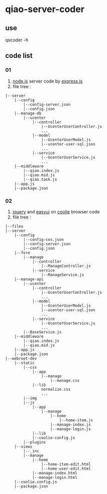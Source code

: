 # qiao-server-coder

## use

qscoder -h

## code list

### 01

1. [node.js](https://nodejs.org/en/) server code by [express.js](http://www.expressjs.com.cn/)
2. file tree :

```shell
|--server
	|--config
		|--config-server.json
		|--config.json
	|--manage-db
		|--ucenter
			|--controller
				|--UcenterUserController.js
				...
			|--model
				|--UcenterUserModel.js
				|--ucenter-user-sql.json
				...
			|--service
				|--UcenterUserService.js
				...
	|--middleware
		|--qiao.index.js
		|--qiao.mid.js
		|--qiao.task.js
	|--app.js
	|--package.json
```

### 02

1. [jquery](http://jquery.com/) and [easyui](http://www.jeasyui.com/) on [coolie](https://coolie.ydr.me/) browser code
2. file tree :

```shell
|--files
|--server
	|--config
		|--config-cos.json
		|--config-server.json
		|--config.json
	|--fore
		|--manage
			|--controller
				|--ManageController.js
			|--service
				|--ManageService.js
	|--manage-api
		|--ucenter
			|--controller
				|--UcenterUserController.js
				...
			|--model
				|--UcenterUserModel.js
				|--ucenter-user-sql.json
				...
			|--service
				|--UcenterUserService.js
				...
		|--BaseService.js
	|--middleware
		|--qiao.index.js
		|--qiao.mid.js
	|--app.js
	|--package.json
|--webroot-dev
	|--static
		|--css
			|--app
				|--manage
					|--manage.css
			|--lib
				normalize.css
				...
		|--img
		|--js
			|--app
				|--manage
					|--home
						|--home-item.js
					|--manage-index.js
					|--manage-login.js
			|--lib
			|--coolie-config.js
		|--plugins
	|--views
		|--_inc
		|--manage
			|--home
				|--home-item-edit.html
				|--home-user-edit.html
			|--manage-index.html
			|--manage-login.html
	|--coolie.config.js
	|--package.json
```
